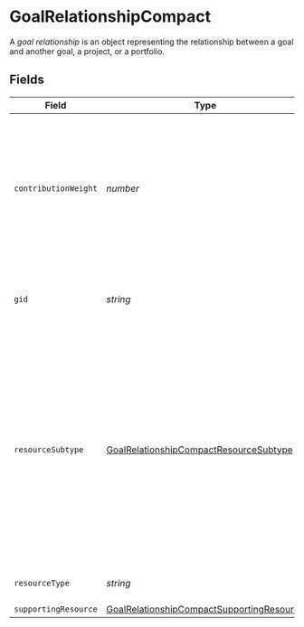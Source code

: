 # GoalRelationshipCompact

A *goal relationship* is an object representing the relationship between a goal and another goal, a project, or a portfolio.


## Fields

| Field                                                                                                                                                                                     | Type                                                                                                                                                                                      | Required                                                                                                                                                                                  | Description                                                                                                                                                                               | Example                                                                                                                                                                                   |
| ----------------------------------------------------------------------------------------------------------------------------------------------------------------------------------------- | ----------------------------------------------------------------------------------------------------------------------------------------------------------------------------------------- | ----------------------------------------------------------------------------------------------------------------------------------------------------------------------------------------- | ----------------------------------------------------------------------------------------------------------------------------------------------------------------------------------------- | ----------------------------------------------------------------------------------------------------------------------------------------------------------------------------------------- |
| `contributionWeight`                                                                                                                                                                      | *number*                                                                                                                                                                                  | :heavy_minus_sign:                                                                                                                                                                        | The weight that the supporting resource's progress contributes to the supported goal's progress. This can only be 0 or 1.                                                                 | 1                                                                                                                                                                                         |
| `gid`                                                                                                                                                                                     | *string*                                                                                                                                                                                  | :heavy_minus_sign:                                                                                                                                                                        | Globally unique identifier of the resource, as a string.                                                                                                                                  | 12345                                                                                                                                                                                     |
| `resourceSubtype`                                                                                                                                                                         | [GoalRelationshipCompactResourceSubtype](../../models/shared/goalrelationshipcompactresourcesubtype.md)                                                                                   | :heavy_minus_sign:                                                                                                                                                                        | The subtype of this resource. Different subtypes retain many of the same fields and behavior, but may render differently in Asana or represent resources with different semantic meaning. | subgoal                                                                                                                                                                                   |
| `resourceType`                                                                                                                                                                            | *string*                                                                                                                                                                                  | :heavy_minus_sign:                                                                                                                                                                        | The base type of this resource.                                                                                                                                                           | task                                                                                                                                                                                      |
| `supportingResource`                                                                                                                                                                      | [GoalRelationshipCompactSupportingResource](../../models/shared/goalrelationshipcompactsupportingresource.md)                                                                             | :heavy_minus_sign:                                                                                                                                                                        | N/A                                                                                                                                                                                       |                                                                                                                                                                                           |